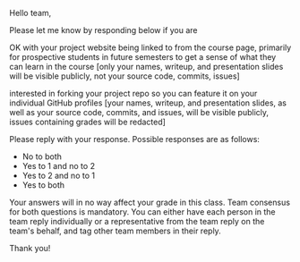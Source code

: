 Hello team,

Please let me know by responding below if you are

OK with your project website being linked to from the course page, primarily for prospective students in future semesters to get a sense of what they can learn in the course [only your names, writeup, and presentation slides will be visible publicly, not your source code, commits, issues]

interested in forking your project repo so you can feature it on your individual GitHub profiles [your names, writeup, and presentation slides, as well as your source code, commits, and issues, will be visible publicly, issues containing grades will be redacted]

Please reply with your response. Possible responses are as follows:

- No to both
- Yes to 1 and no to 2
- Yes to 2 and no to 1
- Yes to both

Your answers will in no way affect your grade in this class. Team consensus for both questions is mandatory. You can either have each person in the team reply individually or a representative from the team reply on the team's behalf, and tag other team members in their reply.

Thank you!
